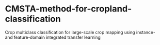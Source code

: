 # CMSTA-method-for-cropland-classification
Crop multiclass classification for large-scale crop mapping using instance- and feature-domain integrated transfer learning
